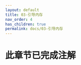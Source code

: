 ```yaml
---
layout: default
title: 03-引导内存
nav_order: 4
has_children: true
permalink: docs/03-引导内存
---
```


# 此章节已完成注解